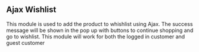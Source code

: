 ## Ajax Wishlist

This module is used to add the product to whishlist using Ajax.
The success message will be shown in the pop up with buttons to continue shopping and go to wishlist.
This module will work for both the logged in customer and guest customer
